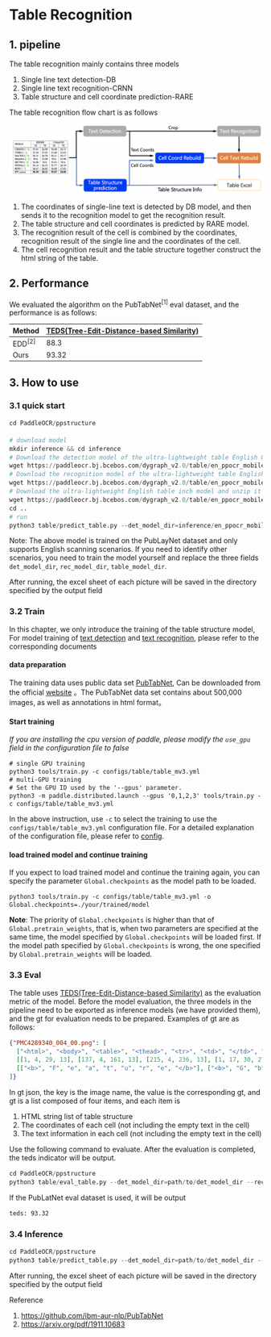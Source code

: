 # Table Recognition

## 1. pipeline
The table recognition mainly contains three models
1. Single line text detection-DB
2. Single line text recognition-CRNN
3. Table structure and cell coordinate prediction-RARE

The table recognition flow chart is as follows

![tableocr_pipeline](../../doc/table/tableocr_pipeline_en.jpg)

1. The coordinates of single-line text is detected by DB model, and then sends it to the recognition model to get the recognition result.
2. The table structure and cell coordinates is predicted by RARE model.
3. The recognition result of the cell is combined by the coordinates, recognition result of the single line and the coordinates of the cell.
4. The cell recognition result and the table structure together construct the html string of the table.

## 2. Performance
We evaluated the algorithm on the PubTabNet<sup>[1]</sup> eval dataset, and the performance is as follows:


|Method|[TEDS(Tree-Edit-Distance-based Similarity)](https://github.com/ibm-aur-nlp/PubTabNet/tree/master/src)|
| --- | --- |
| EDD<sup>[2]</sup> | 88.3 |
| Ours | 93.32 |

## 3. How to use

### 3.1 quick start

```python
cd PaddleOCR/ppstructure

# download model
mkdir inference && cd inference
# Download the detection model of the ultra-lightweight table English OCR model and unzip it
wget https://paddleocr.bj.bcebos.com/dygraph_v2.0/table/en_ppocr_mobile_v2.0_table_det_infer.tar && tar xf en_ppocr_mobile_v2.0_table_det_infer.tar
# Download the recognition model of the ultra-lightweight table English OCR model and unzip it
wget https://paddleocr.bj.bcebos.com/dygraph_v2.0/table/en_ppocr_mobile_v2.0_table_rec_infer.tar && tar xf en_ppocr_mobile_v2.0_table_rec_infer.tar
# Download the ultra-lightweight English table inch model and unzip it
wget https://paddleocr.bj.bcebos.com/dygraph_v2.0/table/en_ppocr_mobile_v2.0_table_structure_infer.tar && tar xf en_ppocr_mobile_v2.0_table_structure_infer.tar
cd ..
# run
python3 table/predict_table.py --det_model_dir=inference/en_ppocr_mobile_v2.0_table_det_infer --rec_model_dir=inference/en_ppocr_mobile_v2.0_table_rec_infer --table_model_dir=inference/en_ppocr_mobile_v2.0_table_structure_infer --image_dir=../doc/table/table.jpg --rec_char_dict_path=../ppocr/utils/dict/table_dict.txt --table_char_dict_path=../ppocr/utils/dict/table_structure_dict.txt --rec_char_type=EN --det_limit_side_len=736 --det_limit_type=min --output ../output/table
```
Note: The above model is trained on the PubLayNet dataset and only supports English scanning scenarios. If you need to identify other scenarios, you need to train the model yourself and replace the three fields `det_model_dir`, `rec_model_dir`, `table_model_dir`.

After running, the excel sheet of each picture will be saved in the directory specified by the output field

### 3.2 Train

In this chapter, we only introduce the training of the table structure model, For model training of [text detection](../../doc/doc_en/detection_en.md) and [text recognition](../../doc/doc_en/recognition_en.md), please refer to the corresponding documents

#### data preparation
The training data uses public data set [PubTabNet](https://arxiv.org/abs/1911.10683 ), Can be downloaded from the official [website](https://github.com/ibm-aur-nlp/PubTabNet) 。The PubTabNet data set contains about 500,000 images, as well as annotations in html format。

#### Start training
*If you are installing the cpu version of paddle, please modify the `use_gpu` field in the configuration file to false*
```shell
# single GPU training
python3 tools/train.py -c configs/table/table_mv3.yml
# multi-GPU training
# Set the GPU ID used by the '--gpus' parameter.
python3 -m paddle.distributed.launch --gpus '0,1,2,3' tools/train.py -c configs/table/table_mv3.yml
```

In the above instruction, use `-c` to select the training to use the `configs/table/table_mv3.yml` configuration file.
For a detailed explanation of the configuration file, please refer to [config](../../doc/doc_en/config_en.md).

#### load trained model and continue training

If you expect to load trained model and continue the training again, you can specify the parameter `Global.checkpoints` as the model path to be loaded.

```shell
python3 tools/train.py -c configs/table/table_mv3.yml -o Global.checkpoints=./your/trained/model
```

**Note**: The priority of `Global.checkpoints` is higher than that of `Global.pretrain_weights`, that is, when two parameters are specified at the same time, the model specified by `Global.checkpoints` will be loaded first. If the model path specified by `Global.checkpoints` is wrong, the one specified by `Global.pretrain_weights` will be loaded.

### 3.3 Eval

The table uses [TEDS(Tree-Edit-Distance-based Similarity)](https://github.com/ibm-aur-nlp/PubTabNet/tree/master/src) as the evaluation metric of the model. Before the model evaluation, the three models in the pipeline need to be exported as inference models (we have provided them), and the gt for evaluation needs to be prepared. Examples of gt are as follows:
```json
{"PMC4289340_004_00.png": [
  ["<html>", "<body>", "<table>", "<thead>", "<tr>", "<td>", "</td>", "<td>", "</td>", "<td>", "</td>", "</tr>", "</thead>", "<tbody>", "<tr>", "<td>", "</td>", "<td>", "</td>", "<td>", "</td>", "</tr>",  "</tbody>", "</table>", "</body>", "</html>"],
  [[1, 4, 29, 13], [137, 4, 161, 13], [215, 4, 236, 13], [1, 17, 30, 27], [137, 17, 147, 27], [215, 17, 225, 27]],
  [["<b>", "F", "e", "a", "t", "u", "r", "e", "</b>"], ["<b>", "G", "b", "3", " ", "+", "</b>"], ["<b>", "G", "b", "3", " ", "-", "</b>"], ["<b>", "P", "a", "t", "i", "e", "n", "t", "s", "</b>"], ["6", "2"], ["4", "5"]]
]}
```
In gt json, the key is the image name, the value is the corresponding gt, and gt is a list composed of four items, and each item is
1. HTML string list of table structure
2. The coordinates of each cell (not including the empty text in the cell)
3. The text information in each cell (not including the empty text in the cell)

Use the following command to evaluate. After the evaluation is completed, the teds indicator will be output.
```python
cd PaddleOCR/ppstructure
python3 table/eval_table.py --det_model_dir=path/to/det_model_dir --rec_model_dir=path/to/rec_model_dir --table_model_dir=path/to/table_model_dir --image_dir=../doc/table/1.png --rec_char_dict_path=../ppocr/utils/dict/table_dict.txt --table_char_dict_path=../ppocr/utils/dict/table_structure_dict.txt --rec_char_type=EN --det_limit_side_len=736 --det_limit_type=min --gt_path=path/to/gt.json
```

If the PubLatNet eval dataset is used, it will be output
```bash
teds: 93.32
```

### 3.4 Inference

```python
cd PaddleOCR/ppstructure
python3 table/predict_table.py --det_model_dir=path/to/det_model_dir --rec_model_dir=path/to/rec_model_dir --table_model_dir=path/to/table_model_dir --image_dir=../doc/table/1.png --rec_char_dict_path=../ppocr/utils/dict/table_dict.txt --table_char_dict_path=../ppocr/utils/dict/table_structure_dict.txt --rec_char_type=EN --det_limit_side_len=736 --det_limit_type=min --output ../output/table
```
After running, the excel sheet of each picture will be saved in the directory specified by the output field

Reference
1. https://github.com/ibm-aur-nlp/PubTabNet
2. https://arxiv.org/pdf/1911.10683
